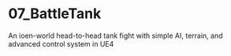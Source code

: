 # 07_BattleTank
An ioen-world head-to-head tank fight with simple AI, terrain, and advanced control system in UE4
